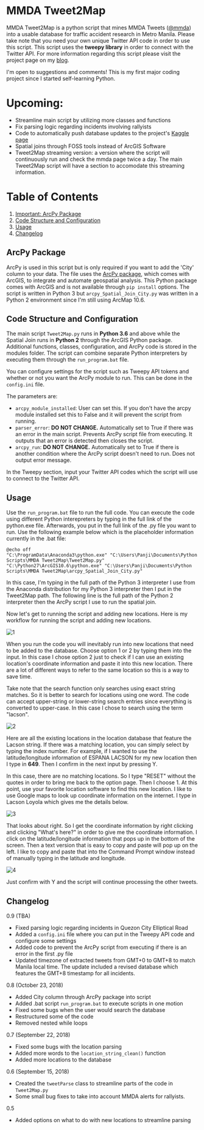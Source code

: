 # MMDA Tweet2Map
MMDA Tweet2Map is a python script that mines MMDA Tweets ([@mmda](https://twitter.com/MMDA)) into a usable database for traffic accident research in Metro Manila. Please take note that you need your own unique Twitter API code in order to use this script. This script uses the **tweepy library** in order to connect with the Twitter API. For more information regarding this script please visit the project page on my [blog](https://panjib.wixsite.com/blog/mmdatweet2map).

I'm open to suggestions and comments! This is my first major coding project since I started self-learning Python.

# **Upcoming:**
- Streamline main script by utilizing more classes and functions
- Fix parsing logic regarding incidents involving rallyists
- Code to automatically push database updates to the project's [Kaggle page](https://www.kaggle.com/esparko/mmda-traffic-incident-data)
- Spatial joins through FOSS tools instead of ArcGIS Software
- Tweet2Map streaming version: a version where the script will continuously run and check the mmda page twice a day. The main Tweet2Map script will have a section to accomodate this streaming information.

# Table of Contents
1. [Important: ArcPy Package](#arcpy)
2. [Code Structure and Configuration](#structure)
3. [Usage](#Usage)
4. [Changelog](#changelog)

## ArcPy Package <a name="arcpy"></a>
ArcPy is used in this script but is only required if you want to add the 'City' column to your data. The file uses the [ArcPy package](http://help.arcgis.com/en/arcgisdesktop/10.0/help/index.html#//000v000000v7000000.htm), which comes with ArcGIS, to integrate and automate geospatial analysis. This Python package comes with ArcGIS and is not available through `pip install` options. The script is written in Python 3 but `arcpy_Spatial_Join_City.py` was written in a Python 2 environment since I'm still using ArcMap 10.6.

## Code Structure and Configuration <a name="structure"></a>
The main script `Tweet2Map.py` runs in **Python 3.6** and above while the Spatial Join runs in **Python 2** through the ArcGIS Python package. Additional functions, classes, configuration, and ArcPy code is stored in the modules folder. The script can combine separate Python interpreters by executing them through the `run_program.bat` file.

You can configure settings for the script such as Tweepy API tokens and whether or not you want the ArcPy module to run. This can be done in the `config.ini` file.

The parameters are:

- `arcpy_module_installed`: User can set this. If you don't have the arcpy module installed set this to False and it will prevent the script from running.
- `parser_error`: **DO NOT CHANGE.** Automatically set to True if there was an error in the main script. Prevents ArcPy script file from executing. It outputs that an error is detected then closes the script.
- `arcpy_run`: **DO NOT CHANGE.** Automatically set to True if there is another condition where the ArcPy script doesn't need to run. Does not output error message.

In the Tweepy section, input your Twitter API codes which the script will use to connect to the Twitter API.

## Usage <a name="Usage"></a>
Use the `run_program.bat` file to run the full code. You can execute the code using different Python interepreters by typing in the full link of the python.exe file. Afterwards, you put in the full link of the .py file you want to run. Use the following example below which is the placeholder information currently in the .bat file:
```
@echo off
"C:\ProgramData\Anaconda3\python.exe" "C:\Users\Panji\Documents\Python Scripts\MMDA Tweet2Map\Tweet2Map.py"
"C:\Python27\ArcGIS10.6\python.exe" "C:\Users\Panji\Documents\Python Scripts\MMDA Tweet2Map\arcpy_Spatial_Join_City.py"

```
In this case, I'm typing in the full path of the Python 3 interpreter I use from the Anaconda distribution for my Python 3 interpreter then I put in the Tweet2Map path. The following line is the full path of the Python 2 interpreter then the ArcPy script I use to run the spatial join.

Now let's get to running the script and adding new locations. Here is my workflow for running the script and adding new locations.

![1](https://i.imgur.com/R5p4TpA.png)

When you run the code you will inevitably run into new locations that need to be added to the database. Choose option 1 or 2 by typing them into the input. In this case I chose option 2 just to check if I can use an existing location's coordinate information and paste it into this new location. There are a lot of different ways to refer to the same location so this is a way to save time.

Take note that the search function only searches using exact string matches. So it is better to search for locations using one word. The code can accept upper-string or lower-string search entries since everything is converted to upper-case. In this case I chose to search using the term "lacson".

![2](https://i.imgur.com/QWxDoMb.png)

Here are all the existing locations in the location database that feature the Lacson string. If there was a matching location, you can simply select by typing the index number. For example, if I wanted to use the latitude/longitude information of ESPANA LACSON for my new location then I type in **649**. Then I confirm in the next input by pressing Y.

In this case, there are no matching locations. So I type "RESET" without the quotes in order to bring me back to the option page. Then I choose 1. At this point, use your favorite location software to find this new location. I like to use Google maps to look up coordinate information on the internet. I type in Lacson Loyola which gives me the details below.

![3](https://i.imgur.com/kpYNZRH.png)

That looks about right. So I get the coordinate information by right clicking and clicking "What's here?" in order to give me the coordinate information. I click on the latitude/longitude information that pops up in the bottom of the screen. Then a text version that is easy to copy and paste will pop up on the left. I like to copy and paste that into the Command Prompt window instead of manually typing in the latitude and longitude.

![4](https://i.imgur.com/TNnQwuP.png)

Just confirm with Y and the script will continue processing the other tweets.

## Changelog <a name="changelog"></a>

0.9 (TBA)
- Fixed parsing logic regarding incidents in Quezon City Elliptical Road
- Added a `config.ini` file where you can put in the Tweepy API code and configure some settings
- Added code to prevent the ArcPy script from executing if there is an error in the first .py file
- Updated timezone of extracted tweets from GMT+0 to GMT+8 to match Manila local time. The update included a revised database which features the GMT+8 timestamp for all incidents.

0.8 (October 23, 2018)
- Added City column through ArcPy package into script
- Added .bat script `run_program.bat` to execute scripts in one motion
- Fixed some bugs when the user would search the database
- Restructured some of the code
 - Removed nested while loops

0.7 (September 22, 2018)
- Fixed some bugs with the location parsing
- Added more words to the `location_string_clean()` function
- Added more locations to the database

0.6 (September 15, 2018)
- Created the `tweetParse` class to streamline parts of the code in `Tweet2Map.py`
- Some small bug fixes to take into account MMDA alerts for rallyists.

0.5
- Added options on what to do with new locations to streamline parsing
